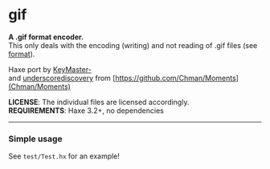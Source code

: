 # gif

**A .gif format encoder.**   
This only deals with the encoding (writing) and not reading of .gif files (see [format](https://github.com/haxefoundation/format)).   

Haxe port by [KeyMaster-](https://github.com/KeyMaster-)   
and [underscorediscovery](https://github.com/underscorediscovery) from [https://github.com/Chman/Moments](Chman/Moments)

**LICENSE**: The individual files are licensed accordingly.   
**REQUIREMENTS**: Haxe 3.2+, no dependencies

---

### Simple usage

See `test/Test.hx` for an example!